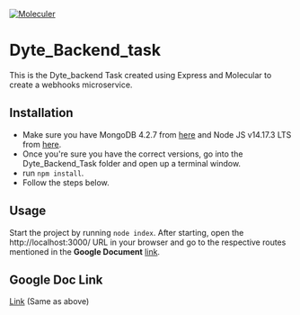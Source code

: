 [![Moleculer](https://badgen.net/badge/Powered%20by/Moleculer/0e83cd)](https://moleculer.services)

# Dyte_Backend_task
This is the Dyte_backend Task created using Express and Molecular to create a webhooks microservice.

## Installation
- Make sure you have MongoDB 4.2.7 from [here](https://docs.mongodb.com/manual/administration/install-community/) and Node JS v14.17.3 LTS from [here](https://nodejs.org/en/download/).
- Once you're sure you have the correct versions, go into the Dyte_Backend_Task folder and open up a terminal window.
- run `npm install`.
- Follow the steps below.


## Usage
Start the project by running `node index`. 
After starting, open the http://localhost:3000/ URL in your browser and go to the respective routes mentioned in the **Google Document** [link](https://docs.google.com/document/d/1cN0au0gnahbOLabRfVyJm4brcBZq-HQCvEeNO_kJY-g/edit?usp=sharing).

## Google Doc Link
 [Link](https://docs.google.com/document/d/1cN0au0gnahbOLabRfVyJm4brcBZq-HQCvEeNO_kJY-g/edit?usp=sharing) (Same as above)

